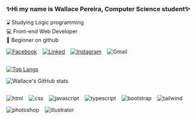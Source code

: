 ### ✨Hi my name is Wallace Pereira, Computer Science student✨

⌛ Studying Logic programming <br />
💻 Front-end Web Developer <br />
🌱 Beginner on github

[![Facebook](https://img.shields.io/badge/Facebook-1877F2?style=for-the-badge&logo=facebook&logoColor=white)](https://www.facebook.com/warasep) &ensp;
[![Linked](https://img.shields.io/badge/LinkedIn-0077B5?style=for-the-badge&logo=linkedin&logoColor=white)](https://www.linkedin.com/in/wallacepereira-in) &ensp;
[![Instagram](https://img.shields.io/badge/Instagram-E4405F?style=for-the-badge&logo=instagram&logoColor=white)](https://www.instagram.com/w.arase/) &ensp;
![Gmail](https://img.shields.io/badge/Gmail-D14836?style=for-the-badge&logo=gmail&logoColor=white)

##

[![Top Langs](https://github-readme-stats.vercel.app/api/top-langs/?username=Wallace-Pereira1&layout=compact&theme=radical)](https://github.com/Wallace-Pereira1/github-readme-stats)

![Wallace's GitHub stats](https://github-readme-stats.vercel.app/api?username=Wallace-Pereira1&theme=radical)

##

![html](https://img.shields.io/badge/HTML5-E34F26?style=for-the-badge&logo=html5&logoColor=white) &ensp;
![css](https://img.shields.io/badge/CSS3-1572B6?style=for-the-badge&logo=css3&logoColor=white) &ensp;
![javascript](https://img.shields.io/badge/JavaScript-323330?style=for-the-badge&logo=javascript&logoColor=F7DF1E) &ensp;
![typescript](https://img.shields.io/badge/TypeScript-007ACC?style=for-the-badge&logo=typescript&logoColor=white) &ensp;
![bootstrap](https://img.shields.io/badge/Bootstrap-563D7C?style=for-the-badge&logo=bootstrap&logoColor=white) &ensp;
![tailwind](https://img.shields.io/badge/Tailwind_CSS-38B2AC?style=for-the-badge&logo=tailwind-css&logoColor=white) &ensp;

![photoshop](https://aleen42.github.io/badges/src/photoshop.svg) &ensp;
![illustrator](https://aleen42.github.io/badges/src/illustrator.svg) &ensp;

